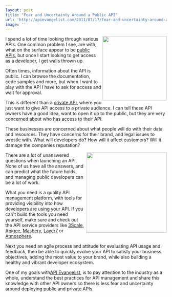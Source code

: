 ```yaml
---
layout: post
title: "Fear and Uncertainty Around a Public API"
url: 'http://apievangelist.com/2011/07/17/fear-and-uncertainty-around-a-public-api/'
image: ''
---
```


<img class="c1" src="http://kinlane-productions.s3.amazonaws.com/fear.gif" alt="" width="200" align="right" />I spend a lot of time looking through various APIs. One common problem I see, are with, what on the surface appear to be [public APIs][1], but once I start looking to get access as a developer, I get walls thrown up.

Often times, information about the API is public. I can browse the documentation, code samples and more, but when I want to play with the API I have to ask for access and wait for approval.

This is different than a [private API][2], where you just want to give API access to a private audience. I can tell these API owners have a good idea, want to open it up to the public, but they are very concerned about who has access to their API.

These businesses are concerned about what people will do with their data and resources. They have concerns for their brand, and legal issues to wrestle with. What will developers do? How will it affect customers? Will it damage the companies reputation?

<img class="c1" src="http://kinlane-productions.s3.amazonaws.com/wall-usb-port.jpg" alt="" width="250" align="right" />There are a lot of unanswered questions when launching an API. None of us have all the answers, and can predict what the future holds, and managing public developers can be a lot of work.

What you need is a quality API management platform, with tools for providing visibility into how developers are using your API. If you can't build the tools you need yourself, make sure and check out the API service providers like [3Scale][3], [Apigee][4], [Mashery][5], [Layer7][6] or [Atmosphere][7].

Next you need an agile process and attitude for evaluating API usage and feedback, then be able to quickly evolve your API to satisfy your business objectives, adding the most value to your brand, while also building a healthy and vibrant developer ecosystem.

One of my goals with[API Evangelist][8], is to pay attention to the industry as a whole, understand the best practices for API management and share this knowledge with other API owners so there is less fear and uncertainty around deploying public and private APIs.

   [1]: http://blog.apievangelist.com/2011/06/01/open-vs-closed-apis/ (public APIs)
   [2]: http://blog.apievangelist.com/2011/06/01/open-vs-closed-apis/ (private APIs)
   [3]: http://blog.apievangelist.com/2010/10/10/3scale-api-services/ (3Scale)
   [4]: http://blog.apievangelist.com/2010/10/10/apigee-api-services/ (Apigee)
   [5]: http://blog.apievangelist.com/2010/10/10/mashery-api-services/ (Mashery)
   [6]: http://blog.apievangelist.com/2011/06/17/layer-7-technologies-launches-new-api-portal/ (Layer7)
   [7]: http://blog.apievangelist.com/2011/06/17/atmosphere-a-new-api-management-portal/ (Atmospher)
   [8]: http://blog.apievangelist.com (API Evangelist)

